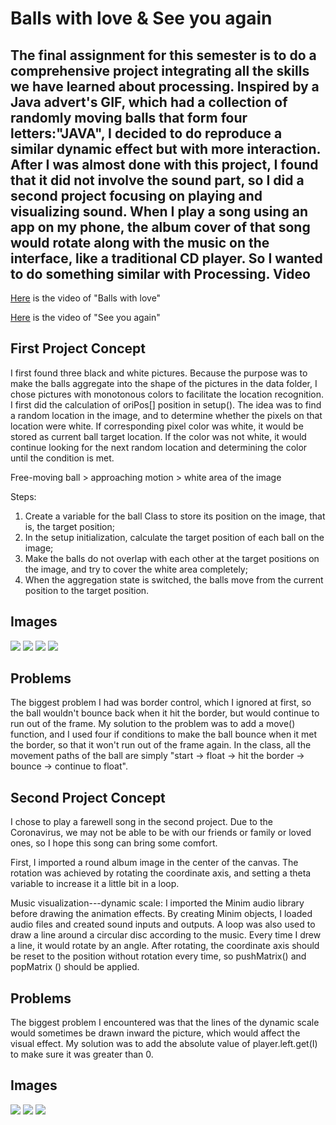 **Balls with love & See you again**
===================

The final assignment for this semester is to do a comprehensive project integrating all the skills we have learned about processing. Inspired by a Java advert's GIF, which had a collection of randomly moving balls that form four letters:"JAVA", I decided to do reproduce a similar dynamic effect but with more interaction. After I was almost done with this project, I found that it did not involve the sound part, so I did a second project focusing on playing and visualizing sound. When I play a song using an app on my phone, the album cover of that song would rotate along with the music on the interface, like a traditional CD player. So I wanted to do something similar with Processing.
Video
----------
[Here](https://youtu.be/4GvdfF2RK6Y) is the video of "Balls with love"

[Here](https://youtu.be/ngm7KDZJ480) is the video of "See you again"

First Project Concept
----------
I first found three black and white pictures. Because the purpose was to make the balls aggregate into the shape of the pictures in the data folder, I chose pictures with monotonous colors to facilitate the location recognition. I first did the calculation of oriPos[] position in setup(). The idea was to find a random location in the image, and to determine whether the pixels on that location were white. If corresponding pixel color was white, it would be stored as current ball target location. If the color was not white, it would continue looking for the next random location and determining the color until the condition is met.

Free-moving ball > approaching motion > white area of the image

Steps:
1. Create a variable for the ball Class to store its position on the image, that is, the target position;
2. In the setup initialization, calculate the target position of each ball on the image;
3. Make the balls do not overlap with each other at the target positions on the image, and try to cover the white area completely;
4. When the aggregation state is switched, the balls move from the current position to the target position.

Images
----------
![](image1.jpeg)
![](image2.jpeg)
![](image3.jpeg)
![](image4.jpeg)

Problems
----------
The biggest problem I had was border control, which I ignored at first, so the ball wouldn't bounce back when it hit the border, but would continue to run out of the frame. My solution to the problem was to add a move() function, and I used four if conditions to make the ball bounce when it met the border, so that it won't run out of the frame again. In the class, all the movement paths of the ball are simply "start → float → hit the border → bounce → continue to float".

Second Project Concept
----------
I chose to play a farewell song in the second project.  Due to the Coronavirus, we may not be able to be with our friends or family or loved ones, so I hope this song can bring some comfort.

First, I imported a round album image in the center of the canvas. The rotation was achieved by rotating the coordinate axis, and setting a theta variable to increase it a little bit in a loop.

Music visualization---dynamic scale:
I imported the Minim audio library before drawing the animation effects. By creating Minim objects, I loaded audio files and created sound inputs and outputs. A loop was also used to draw a line around a circular disc according to the music. Every time I drew a line, it would rotate by an angle. After rotating, the coordinate axis should be reset to the position without rotation every time, so pushMatrix() and popMatrix () should be applied.

Problems
----------
The biggest problem I encountered was that the lines of the dynamic scale would sometimes be drawn inward the picture, which would affect the visual effect. My solution was to add the absolute value of player.left.get(I) to make sure it was greater than 0.

Images
----------
![](image5.jpeg)
![](image6.jpeg)
![](image7.jpeg)
